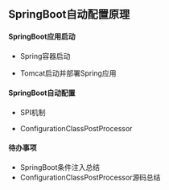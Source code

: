 ## SpringBoot自动配置原理



#### SpringBoot应用启动

- Spring容器启动

- Tomcat启动并部署Spring应用





#### SpringBoot自动配置

- SPI机制

- ConfigurationClassPostProcessor





#### 待办事项

- SpringBoot条件注入总结
- ConfigurationClassPostProcessor源码总结

